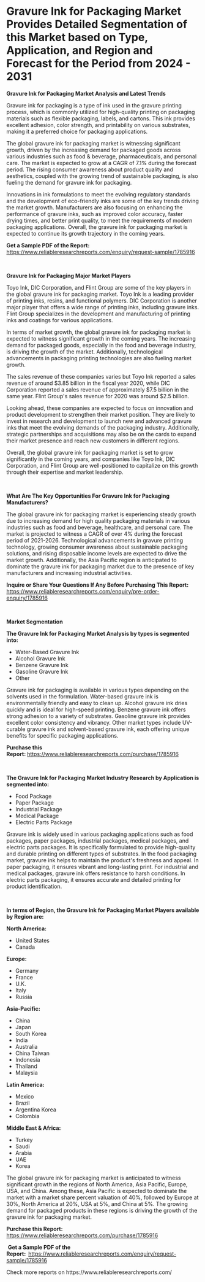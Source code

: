 <p><h1>Gravure Ink for Packaging Market Provides Detailed Segmentation of this Market based on Type, Application, and Region and Forecast for the Period from 2024 - 2031</h1></p><p><strong>Gravure Ink for Packaging Market Analysis and Latest Trends</strong></p>
<p><p>Gravure ink for packaging is a type of ink used in the gravure printing process, which is commonly utilized for high-quality printing on packaging materials such as flexible packaging, labels, and cartons. This ink provides excellent adhesion, color strength, and printability on various substrates, making it a preferred choice for packaging applications.</p><p>The global gravure ink for packaging market is witnessing significant growth, driven by the increasing demand for packaged goods across various industries such as food & beverage, pharmaceuticals, and personal care. The market is expected to grow at a CAGR of 7.1% during the forecast period. The rising consumer awareness about product quality and aesthetics, coupled with the growing trend of sustainable packaging, is also fueling the demand for gravure ink for packaging.</p><p>Innovations in ink formulations to meet the evolving regulatory standards and the development of eco-friendly inks are some of the key trends driving the market growth. Manufacturers are also focusing on enhancing the performance of gravure inks, such as improved color accuracy, faster drying times, and better print quality, to meet the requirements of modern packaging applications. Overall, the gravure ink for packaging market is expected to continue its growth trajectory in the coming years.</p></p>
<p><strong>Get a Sample PDF of the Report:&nbsp;</strong> <a href="https://www.reliableresearchreports.com/enquiry/request-sample/1785916">https://www.reliableresearchreports.com/enquiry/request-sample/1785916</a></p>
<p>&nbsp;</p>
<p><strong>Gravure Ink for Packaging Major Market Players</strong></p>
<p><p>Toyo Ink, DIC Corporation, and Flint Group are some of the key players in the global gravure ink for packaging market. Toyo Ink is a leading provider of printing inks, resins, and functional polymers. DIC Corporation is another major player that offers a wide range of printing inks, including gravure inks. Flint Group specializes in the development and manufacturing of printing inks and coatings for various applications.</p><p>In terms of market growth, the global gravure ink for packaging market is expected to witness significant growth in the coming years. The increasing demand for packaged goods, especially in the food and beverage industry, is driving the growth of the market. Additionally, technological advancements in packaging printing technologies are also fueling market growth.</p><p>The sales revenue of these companies varies but Toyo Ink reported a sales revenue of around $3.85 billion in the fiscal year 2020, while DIC Corporation reported a sales revenue of approximately $7.5 billion in the same year. Flint Group's sales revenue for 2020 was around $2.5 billion.</p><p>Looking ahead, these companies are expected to focus on innovation and product development to strengthen their market position. They are likely to invest in research and development to launch new and advanced gravure inks that meet the evolving demands of the packaging industry. Additionally, strategic partnerships and acquisitions may also be on the cards to expand their market presence and reach new customers in different regions.</p><p>Overall, the global gravure ink for packaging market is set to grow significantly in the coming years, and companies like Toyo Ink, DIC Corporation, and Flint Group are well-positioned to capitalize on this growth through their expertise and market leadership.</p></p>
<p>&nbsp;</p>
<p><strong>What Are The Key Opportunities For Gravure Ink for Packaging Manufacturers?</strong></p>
<p><p>The global gravure ink for packaging market is experiencing steady growth due to increasing demand for high quality packaging materials in various industries such as food and beverage, healthcare, and personal care. The market is projected to witness a CAGR of over 4% during the forecast period of 2021-2026. Technological advancements in gravure printing technology, growing consumer awareness about sustainable packaging solutions, and rising disposable income levels are expected to drive the market growth. Additionally, the Asia Pacific region is anticipated to dominate the gravure ink for packaging market due to the presence of key manufacturers and increasing industrial activities.</p></p>
<p><strong>Inquire or Share Your Questions If Any Before Purchasing This Report:</strong> <a href="https://www.reliableresearchreports.com/enquiry/pre-order-enquiry/1785916">https://www.reliableresearchreports.com/enquiry/pre-order-enquiry/1785916</a></p>
<p>&nbsp;</p>
<p><strong>Market Segmentation</strong></p>
<p><strong>The Gravure Ink for Packaging Market Analysis by types is segmented into:</strong></p>
<p><ul><li>Water-Based Gravure Ink</li><li>Alcohol Gravure Ink</li><li>Benzene Gravure Ink</li><li>Gasoline Gravure Ink</li><li>Other</li></ul></p>
<p><p>Gravure ink for packaging is available in various types depending on the solvents used in the formulation. Water-based gravure ink is environmentally friendly and easy to clean up. Alcohol gravure ink dries quickly and is ideal for high-speed printing. Benzene gravure ink offers strong adhesion to a variety of substrates. Gasoline gravure ink provides excellent color consistency and vibrancy. Other market types include UV-curable gravure ink and solvent-based gravure ink, each offering unique benefits for specific packaging applications.</p></p>
<p><strong>Purchase this Report:&nbsp;</strong><a href="https://www.reliableresearchreports.com/purchase/1785916">https://www.reliableresearchreports.com/purchase/1785916</a></p>
<p>&nbsp;</p>
<p><strong>The Gravure Ink for Packaging Market Industry Research by Application is segmented into:</strong></p>
<p><ul><li>Food Package</li><li>Paper Package</li><li>Industrial Package</li><li>Medical Package</li><li>Electric Parts Package</li></ul></p>
<p><p>Gravure ink is widely used in various packaging applications such as food packages, paper packages, industrial packages, medical packages, and electric parts packages. It is specifically formulated to provide high-quality and durable printing on different types of substrates. In the food packaging market, gravure ink helps to maintain the product's freshness and appeal. In paper packaging, it ensures vibrant and long-lasting print. For industrial and medical packages, gravure ink offers resistance to harsh conditions. In electric parts packaging, it ensures accurate and detailed printing for product identification.</p></p>
<p>&nbsp;</p>
<p><strong>In terms of Region, the Gravure Ink for Packaging Market Players available by Region are:</strong></p>
<p>
    <p> <strong> North America: </strong>
        <ul>
            <li>United States</li>
            <li>Canada</li>
        </ul>
        </p> 
    <p> <strong> Europe: </strong>
        <ul>
            <li>Germany</li>
            <li>France</li>
            <li>U.K.</li>
            <li>Italy</li>
            <li>Russia</li>
        </ul>
        </p> 
    <p> <strong> Asia-Pacific: </strong>
        <ul>
            <li>China</li>
            <li>Japan</li>
            <li>South Korea</li>
            <li>India</li>
            <li>Australia</li>
            <li>China Taiwan</li>
            <li>Indonesia</li>
            <li>Thailand</li>
            <li>Malaysia</li>
        </ul>
        </p> 
    <p> <strong> Latin America: </strong>
        <ul>
            <li>Mexico</li>
            <li>Brazil</li>
            <li>Argentina Korea</li>
            <li>Colombia</li>
        </ul>
        </p> 
    <p> <strong> Middle East & Africa: </strong>
        <ul>
            <li>Turkey</li>
            <li>Saudi</li>
            <li>Arabia</li>
            <li>UAE</li>
            <li>Korea</li>
        </ul>
    </p>
    </p>
<p><p>The global gravure ink for packaging market is anticipated to witness significant growth in the regions of North America, Asia Pacific, Europe, USA, and China. Among these, Asia Pacific is expected to dominate the market with a market share percent valuation of 40%, followed by Europe at 30%, North America at 20%, USA at 5%, and China at 5%. The growing demand for packaged products in these regions is driving the growth of the gravure ink for packaging market.</p></p>
<p><strong>Purchase this Report: </strong><a href="https://www.reliableresearchreports.com/purchase/1785916">https://www.reliableresearchreports.com/purchase/1785916</a></p>
<p>&nbsp;<strong>Get a Sample PDF of the Report:&nbsp;&nbsp;</strong><a href="https://www.reliableresearchreports.com/enquiry/request-sample/1785916">https://www.reliableresearchreports.com/enquiry/request-sample/1785916</a></p>
<p><strong></strong></p>
<p>Check more reports on https://www.reliableresearchreports.com/</p>